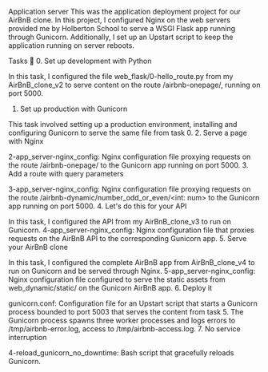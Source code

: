Application server
This was the application deployment project for our AirBnB clone. In this project, I configured Nginx on the web servers provided me by Holberton School to serve a WSGI Flask app running through Gunicorn. Additionally, I set up an Upstart script to keep the application running on server reboots.

Tasks 📃
0. Set up development with Python

In this task, I configured the file web_flask/0-hello_route.py from my AirBnB_clone_v2 to serve content on the route /airbnb-onepage/, running on port 5000.
1. Set up production with Gunicorn

This task involved setting up a production environment, installing and configuring Gunicorn to serve the same file from task 0.
2. Serve a page with Nginx

2-app_server-nginx_config: Nginx configuration file proxying requests on the route /airbnb-onepage/ to the Gunicorn app running on port 5000.
3. Add a route with query parameters

3-app_server-nginx_config: Nginx configuration file proxying requests on the route /airbnb-dynamic/number_odd_or_even/<int: num> to the Gunicorn app running on port 5000.
4. Let's do this for your API

In this task, I configured the API from my AirBnB_clone_v3 to run on Gunicorn.
4-app_server-nginx_config: Nginx configuration file that proxies requests on the AirBnB API to the corresponding Gunicorn app.
5. Serve your AirBnB clone

In this task, I configured the complete AirBnB app from AirBnB_clone_v4 to run on Gunicorn and be served through Nginx.
5-app_server-nginx_config: Nginx configuration file configured to serve the static assets from web_dynamic/static/ on the Gunicorn AirBnB app.
6. Deploy it

gunicorn.conf: Configuration file for an Upstart script that starts a Gunicorn process bounded to port 5003 that serves the content from task 5.
The Gunicorn process spawns three worker processes and logs errors to /tmp/airbnb-error.log, access to /tmp/airbnb-access.log.
7. No service interruption

4-reload_gunicorn_no_downtime: Bash script that gracefully reloads Gunicorn.

